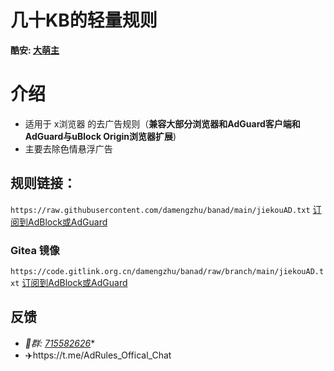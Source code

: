 # 几十KB的轻量规则
**酷安: [大萌主](http://www.coolapk.com/u/843395)**
# 介绍
* 适用于 x浏览器 的去广告规则（**兼容大部分浏览器和AdGuard客户端和AdGuard与uBlock Origin浏览器扩展**)
* 主要去除色情悬浮广告

## 规则链接：
`https://raw.githubusercontent.com/damengzhu/banad/main/jiekouAD.txt` [订阅到AdBlock或AdGuard](https://subscribe.adblockplus.org/?location=https://raw.githubusercontent.com/damengzhu/banad/main/jiekouAD.txt)
### Gitea 镜像
`https://code.gitlink.org.cn/damengzhu/banad/raw/branch/main/jiekouAD.txt` [订阅到AdBlock或AdGuard](https://subscribe.adblockplus.org/?location=https://damengzhu.coding.net/p/banad/d/banad/git/raw/main/jiekouAD.txt)

## 反馈
- *🐧群: [715582626](https://jq.qq.com/?_wv=1027&k=1jx8rV2k)** 
- ✈️https://t.me/AdRules_Offical_Chat
